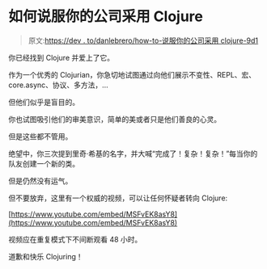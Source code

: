 # 如何说服你的公司采用 Clojure

> 原文:[https://dev . to/danlebrero/how-to-说服你的公司采用 clojure-9d1](https://dev.to/danlebrero/how-to-convince-your-company-to-adopt-clojure-9d1)

你已经找到 Clojure 并爱上了它。

作为一个优秀的 Clojurian，你急切地试图通过向他们展示不变性、REPL、宏、core.async、协议、多方法，...

但他们似乎是盲目的。

你也试图吸引他们的审美意识，简单的美或者只是他们善良的心灵。

但是这些都不管用。

绝望中，你三次提到里奇·希基的名字，并大喊“完成了！复杂！复杂！”每当你的队友创建一个新的类。

但是仍然没有运气。

但不要放弃，这里有一个权威的视频，可以让任何怀疑者转向 Clojure:

[https://www.youtube.com/embed/MSFvEK8asY8](https://www.youtube.com/embed/MSFvEK8asY8)

视频应在重复模式下不间断观看 48 小时。

道歉和快乐 Clojuring！